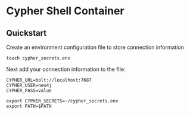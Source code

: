 # Cypher Shell Container


## Quickstart

Create an environment configuration file to store connection information

```
touch cypher_secrets.env
```

Next add your connection information to the file: 

```
CYPHER_URL=bolt://localhost:7687
CYPHER_USER=neo4j
CYPHER_PASS=value
```


```
export CYPHER_SECRETS=~/cypher_secrets.env
export PATH=$PATH
```

